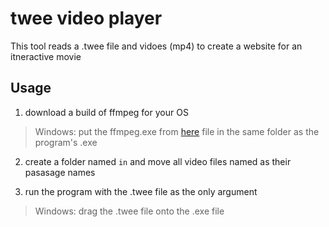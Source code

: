 # twee video player

This tool reads a .twee file and vidoes (mp4) to create a website for an itneractive movie

## Usage

1. download a build of ffmpeg for your OS

> Windows: put the ffmpeg.exe from [here](https://www.gyan.dev/ffmpeg/builds/) file in the same folder as the program's .exe

2. create a folder named `in` and move all video files named as their pasasage names

3. run the program with the .twee file as the only argument

> Windows: drag the .twee file onto the .exe file
